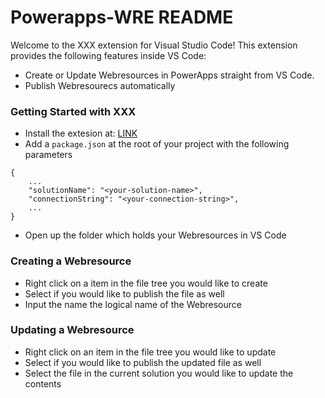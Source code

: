 # Powerapps-WRE README

Welcome to the XXX extension for Visual Studio Code! This extension provides the following features inside VS Code:

- Create or Update Webresources in PowerApps straight from VS Code.
- Publish Webresourecs automatically

### Getting Started with XXX
- Install the extesion at: [LINK](google.com)
- Add a `package.json` at the root of your project with the following parameters
```
{
    ...
    "solutionName": "<your-solution-name>",
    "connectionString": "<your-connection-string>",
    ...
}
```
- Open up the folder which holds your Webresources in VS Code


### Creating a Webresource
- Right click on a item in the file tree you would like to create
- Select if you would like to publish the file as well
- Input the name the logical name of the Webresource  

### Updating a Webresource
- Right click on an item in the file tree you would like to update
- Select if you would like to publish the updated file as well
- Select the file in the current solution you would like to update the contents

